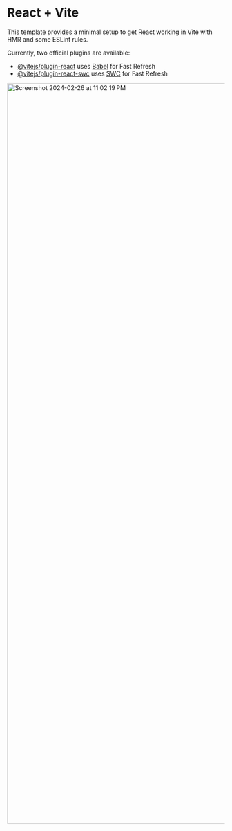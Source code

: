 # React + Vite

This template provides a minimal setup to get React working in Vite with HMR and some ESLint rules.

Currently, two official plugins are available:

- [@vitejs/plugin-react](https://github.com/vitejs/vite-plugin-react/blob/main/packages/plugin-react/README.md) uses [Babel](https://babeljs.io/) for Fast Refresh
- [@vitejs/plugin-react-swc](https://github.com/vitejs/vite-plugin-react-swc) uses [SWC](https://swc.rs/) for Fast Refresh

<img width="1710" alt="Screenshot 2024-02-26 at 11 02 19 PM" src="https://github.com/Ravichandra89/React-Series/assets/134200599/b6403551-8557-4744-a547-d776597a17d5">
